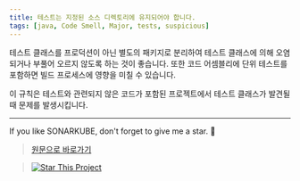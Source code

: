 ```yaml
---
title: 테스트는 지정된 소스 디렉토리에 유지되어야 합니다.
tags: [java, Code Smell, Major, tests, suspicious]
---
```


테스트 클래스를 프로덕션이 아닌 별도의 패키지로 분리하여 테스트 클래스에 의해 오염되거나 부풀어 오르지 않도록 하는 것이 좋습니다.
또한 코드 어셈블리에 단위 테스트를 포함하면 빌드 프로세스에 영향을 미칠 수 있습니다.

이 규칙은 테스트와 관련되지 않은 코드가 포함된 프로젝트에서 테스트 클래스가 발견될 때 문제를 발생시킵니다.

---

If you like SONARKUBE, don't forget to give me a star. :star2:

> [원문으로 바로가기](https://rules.sonarsource.com/java/tag/tests/RSPEC-3414)

> [![Star This Project](https://img.shields.io/github/stars/kantabile/sonarkube.svg?label=Stars&style=social)](https://github.com/kantabile/sonarkube)
